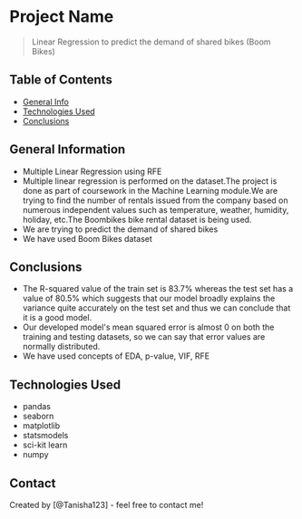 # Project Name
> Linear Regression to predict the demand of shared bikes (Boom Bikes)


## Table of Contents
* [General Info](#general-information)
* [Technologies Used](#technologies-used)
* [Conclusions](#conclusions)


## General Information
- Multiple Linear Regression using RFE
- Multiple linear regression is performed on the dataset.The project is done as part of coursework in the Machine Learning module.We are trying to find the number of  rentals issued from the company based on numerous independent values such as temperature, weather, humidity, holiday, etc.The Boombikes bike rental dataset is being  used.
- We are trying to predict the demand of shared bikes
- We have used Boom Bikes dataset



## Conclusions
- The R-squared value of the train set is 83.7% whereas the test set has a value of 80.5% which suggests that our model broadly explains the variance quite 		  accurately on the test set and thus we can conclude that it is a good model.
- Our developed model's mean squared error is almost 0 on both the training and testing datasets, so we can say that error values are normally distributed.
- We have used concepts of EDA, p-value, VIF, RFE 





## Technologies Used
- pandas
- seaborn
- matplotlib
- statsmodels
- sci-kit learn
- numpy





## Contact
Created by [@Tanisha123] - feel free to contact me!

